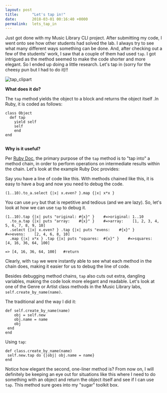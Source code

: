 ```yaml
---
layout: post
title:      "Let's tap in!"
date:       2018-03-01 00:16:40 +0000
permalink:  lets_tap_in
---
```



Just got done with my Music Library CLI project. After submitting my code, I went onto see how other students had solved the lab. I always try to see what many different ways something can be done. And, after checking out a few of the students' work, I saw that a couple of them had used  ```tap```. I got intrigued as the method seemed to make the code shorter and more elegant. So I ended up doing a little research. Let's tap in (sorry for the cheesy pun but I had to do it)!!

![tap_clipart](http://www.clker.com/cliparts/1/o/n/b/h/j/sun-faucet-md.png)



**What does it do?**

The ```tap``` method yields the object to a block and returns the object itself .In Ruby, it is coded as follows: 
```
class Object
  def tap
	yield self
	self
	end
end
	 
```

**Why is it useful?**

Per [Ruby Doc](https://ruby-doc.org/core-2.5.0/Object.html#method-i-tap), the primary purpose of the ```tap``` method is to "tap into" a method chain, in order to perform operations on intermediate results within the chain. Let's look at the example Ruby Doc provides:

Say you have a line of code like this. With methods chained like this, it is easy to have a bug and now you need to debug the code.
``` 
(1..10).to_a.select {|x| x.even? }.map {|x| x*x }
```
You can use `pry` but that is repetitive and tedious (and we are lazy). So, let's look at how we can use `tap` to debug it.
```
(1..10).tap {|x| puts "original: #{x}" }    #=>original: 1..10
  .to_a.tap {|x| puts "array:    #{x}" }    #=>array:    [1, 2, 3, 4, 5, 6, 7, 8, 9, 10]
  .select {|x| x.even? } .tap {|x| puts "evens:    #{x}" }    #=>evens:    [2, 4, 6, 8, 10]
  .map {|x| x*x } .tap {|x| puts "squares:  #{x}" }    #=>squares:  [4, 16, 36, 64, 100]
	
=> [4, 16, 36, 64, 100]   #return
```

Clearly, with `tap` we were instantly able to see what each method in the chain does, making it easier for us to debug the line of code.

Besides debugging method chains, `tap` also cuts out extra, dangling variables, making the code look more elegant and readable. Let's look at one of the Genre or Artist class methods in the Music Library labs, ```self.create_by_name(name)```.

The traditional and the way I did it:

```
def self.create_by_name(name)
    obj = self.new
    obj.name = name
	obj
 end
end
 ```
 Using `tap`:
 ```
 def class.create_by_name(name)
  self.new.tap do {|obj| obj.name = name}
 end

```
Notice how elegant the second, one-liner method is? From now on, I will definitely be keeping an eye out for situations like this where I need to do something with an object and return the object itself and see if I can use `tap`. This method sure goes into my "sugar" toolkit box.
